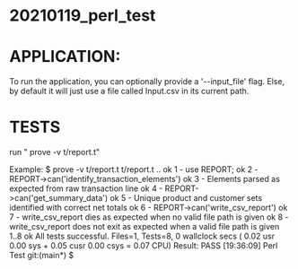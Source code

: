 # 20210119_perl_test


APPLICATION:
============

To run the application, you can optionally provide a '--input_file' flag. Else, by default it will
just use a file called Input.csv in its current path.




TESTS
=====

run " prove -v t/report.t"



Example: $ prove -v t/report.t 
t/report.t .. 
ok 1 - use REPORT;
ok 2 - REPORT->can('identify_transaction_elements')
ok 3 - Elements parsed as expected from raw transaction line
ok 4 - REPORT->can('get_summary_data')
ok 5 -   Unique product and customer sets identified with correct net totals
ok 6 - REPORT->can('write_csv_report')
ok 7 - write_csv_report dies as expected when no valid file path is given
ok 8 - write_csv_report does not exit as expected when a valid file path is given
1..8
ok
All tests successful.
Files=1, Tests=8,  0 wallclock secs ( 0.02 usr  0.00 sys +  0.05 cusr  0.00 csys =  0.07 CPU)
Result: PASS
[19:36:09] Perl Test git:(main*) $ 

